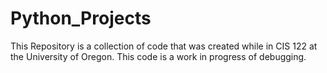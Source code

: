 # Python_Projects

This Repository is a collection of code that was created while in CIS 122 at the University of Oregon. This code is a work in progress of debugging.
